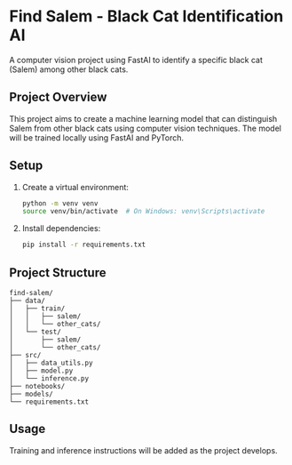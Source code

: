# Find Salem - Black Cat Identification AI

A computer vision project using FastAI to identify a specific black cat (Salem) among other black cats.

## Project Overview

This project aims to create a machine learning model that can distinguish Salem from other black cats using computer vision techniques. The model will be trained locally using FastAI and PyTorch.

## Setup

1. Create a virtual environment:
   ```bash
   python -m venv venv
   source venv/bin/activate  # On Windows: venv\Scripts\activate
   ```

2. Install dependencies:
   ```bash
   pip install -r requirements.txt
   ```

## Project Structure

```
find-salem/
├── data/
│   ├── train/
│   │   ├── salem/
│   │   └── other_cats/
│   └── test/
│       ├── salem/
│       └── other_cats/
├── src/
│   ├── data_utils.py
│   ├── model.py
│   └── inference.py
├── notebooks/
├── models/
└── requirements.txt
```

## Usage

Training and inference instructions will be added as the project develops.
